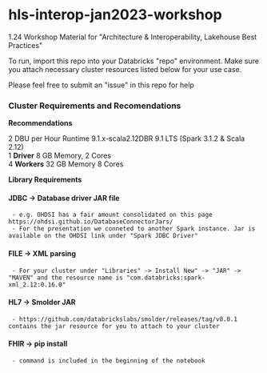 # hls-interop-jan2023-workshop
1.24 Workshop Material for "Architecture &amp; Interoperability, Lakehouse Best Practices" 

To run, import this repo into your Databricks "repo" environment. Make sure you attach necessary cluster resources listed below for your use case.

Please feel free to submit an "issue" in this repo for help  

### Cluster Requirements and Recomendations

**Recommendations**

2 DBU per Hour
Runtime 9.1.x-scala2.12DBR 9.1 LTS (Spark 3.1.2 & Scala 2.12)  
1 **Driver** 8 GB Memory, 2 Cores   
4 **Workers** 32 GB Memory 8 Cores    


**Library Requirements**  

#### JDBC -> Database driver JAR file 
     - e.g. OHDSI has a fair amount consolidated on this page https://ohdsi.github.io/DatabaseConnectorJars/ 
     - For the presentation we conneted to another Spark instance. Jar is available on the OHDSI link under "Spark JDBC Driver"
#### FILE -> XML parsing 
     - For your cluster under "Libraries" -> Install New" -> "JAR" -> "MAVEN" and the resource name is "com.databricks:spark-xml_2.12:0.16.0"
#### HL7 -> Smolder JAR
     - https://github.com/databrickslabs/smolder/releases/tag/v0.0.1 contains the jar resource for you to attach to your cluster
#### FHIR -> pip install 
     - command is included in the beginning of the notebook
   
